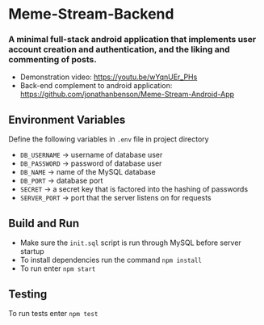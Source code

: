 # Meme-Stream-Backend
### A minimal full-stack android application that implements user account creation and authentication, and the liking and commenting of posts.
- Demonstration video: https://youtu.be/wYqnUEr_PHs
- Back-end complement to android application: https://github.com/jonathanbenson/Meme-Stream-Android-App

## Environment Variables
Define the following variables in `.env` file in project directory
- `DB_USERNAME` -> username of database user
- `DB_PASSWORD` -> password of database user
- `DB_NAME` -> name of the MySQL database
- `DB_PORT` -> database port
- `SECRET` -> a secret key that is factored into the hashing of passwords
- `SERVER_PORT` -> port that the server listens on for requests

## Build and Run
- Make sure the `init.sql` script is run through MySQL before server startup
- To install dependencies run the command `npm install`
- To run enter `npm start`

## Testing
To run tests enter `npm test`
